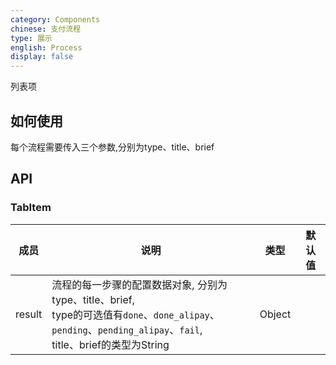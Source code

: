 ```yaml
---
category: Components
chinese: 支付流程
type: 展示
english: Process
display: false
---
```




列表项

## 如何使用

每个流程需要传入三个参数,分别为type、title、brief

## API

### TabItem
| 成员        | 说明           | 类型               | 默认值       |
|------------|----------------|--------------------|--------------|
| result    |    流程的每一步骤的配置数据对象, 分别为type、title、brief,<br/> type的可选值有`done`、`done_alipay`、`pending`、`pending_alipay`、`fail`,<br/> title、brief的类型为String  | Object |    |
